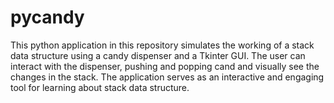 # pycandy
This python application in this repository simulates the working of a stack data structure using a candy dispenser and a Tkinter GUI. The user can interact with the dispenser, pushing and popping cand and visually see the changes in the stack. The application serves as an interactive and engaging tool for learning about stack data structure.
